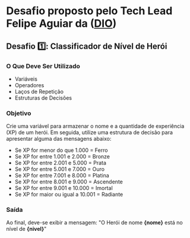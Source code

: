 # Desafio proposto pelo Tech Lead Felipe Aguiar da ([DIO](https://web.dio.me/))

## Desafio 1️⃣: Classificador de Nível de Herói

### O Que Deve Ser Utilizado
- Variáveis
- Operadores
- Laços de Repetição
- Estruturas de Decisões

### Objetivo
Crie uma variável para armazenar o nome e a quantidade de experiência (XP) de um herói. Em seguida, utilize uma estrutura de decisão para apresentar alguma das mensagens abaixo:
- Se XP for menor do que 1.000 = Ferro
- Se XP for entre 1.001 e 2.000 = Bronze
- Se XP for entre 2.001 e 5.000 = Prata
- Se XP for entre 5.001 e 7.000 = Ouro
- Se XP for entre 7.001 e 8.000 = Platina
- Se XP for entre 8.001 e 9.000 = Ascendente
- Se XP for entre 9.001 e 10.000 = Imortal
- Se XP for maior ou igual a 10.001 = Radiante

### Saída
Ao final, deve-se exibir a mensagem:
"O Herói de nome **{nome}** está no nível de **{nivel}**"
